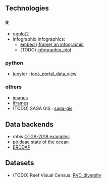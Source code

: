 ## Technologies
### R
* [ggplot2](r_ggplot2)
* infographiq infographics:
    * [embed (iframe) an infographic](./infographiq_embed)
    * (TODO) [infographiq_plot](./infographiq_plot)

### python
* jupyter : [ioos_portal_data_view](./ioos_portal_data_view)

### others
* [images](./iframe)
* [iframes](./iframe)
* (TODO) SAGA GIS : [saga-gis](./saga-gis)

## Data backends
* robis [OTGA-2018 examples](./robis)
* po.daac [state of the ocean](./soto)
* [ERDDAP](./erddap)

## Datasets
* (TODO) Reef Visual Census: [RVC_diversity](./RVC_diversity)
